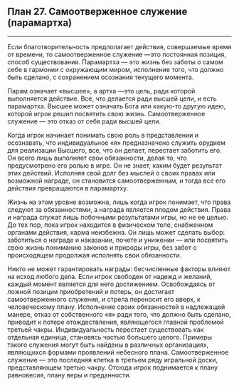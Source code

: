 ## План 27. Самоотверженное служение (парамартха) 


---
Если благотворительность предполагает действия, совершаемые время от времени, то самоотверженное служение —это постоянная позиция, способ существования. Парамартха — это жизнь без заботы о самом себе в гармонии с окружающим миром, исполнение того, что должно быть сделано, с сохранением осознания текущего момента. 

Парам означает «высшее», а артха —это цель, ради которой выполняется действие. Все, что делается ради высшей цели, и есть парамартха. Высшее может означать Бога или какую-то другую идею, которой игрок решил посвятить свою жизнь. Самоотверженное служение — это отказ от себя ради высшей цели. 

Когда игрок начинает понимать свою роль в представлении и осознавать, что индивидуальное «я» предназначено служить орудием для реализации Высшего, все, что он делает, перестает заботить его. Он всего лишь выполняет свои обязанности, делая то, что предусмотрено его ролью в игре. Он не знает, каким будет результат этих действий. Исполняя свой долг без мыслей о своих правах или возможной награде, он становится самоотверженным, и тогда все его действия превращаются в парамартху. 

Жизнь на этом уровне возможна, лишь когда игрок понимает, что права следуют за обязанностями, а награда является плодом действия. Права и награда служат лишь побочными результатами игры, но не ее целью. До тех пор, пока игрок находится в физическом теле, снабженном органами действия, карма неизбежна. Он лишь может сделать выбор: заботиться о награде и наказании, почете и унижении — или посвятить свою жизнь пониманию законов и природы игры, без забот о происходящем продолжая исполнять свои обязанности. 

Никто не может гарантировать награды: бесчисленные факторы влияют на исход любого дела. Если игрок свободен от надежд и желаний, каждый момент является для него достижением. Освобождаясь от ложной позиции приобретений и потерь, он достигает самоотверженного служения, и стрела переносит его вверх, к человеческому плану. Исполнение своих обязанностей в надлежащей манере, отказ от собственного «я» ради того, что должно быть сделано, приводит к потере отождествления, являющегося главной проблемой третьей чакры. Индивидуальность перестает существовать как отдельная единица, становясь частью большего целого. Примеры такого служения могут быть найдены в различных организациях, являющихся формами проявлений небесного плана. Самоотверженное служение — это последняя клетка в третьем ряду игральной доски, представляющем третью чакру. Отсюда игрок поднимается к плану равновесия, плану веры и преданности.
